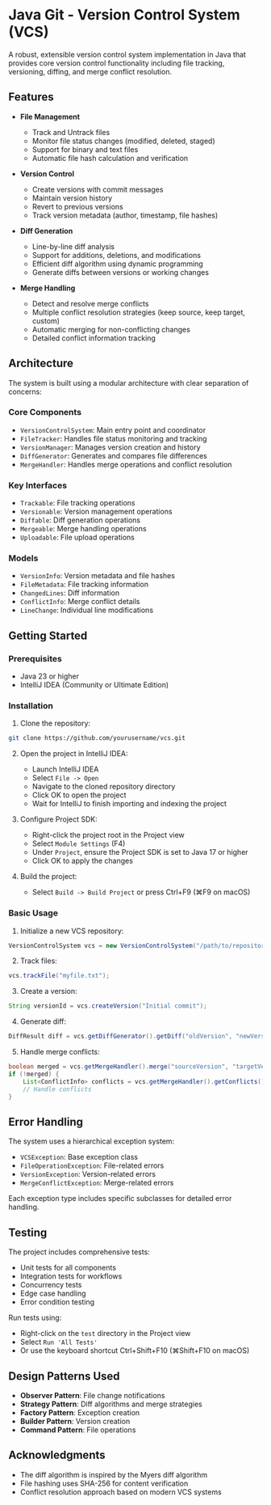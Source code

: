 # Java Git - Version Control System (VCS)

A robust, extensible version control system implementation in Java that provides core version control functionality including file tracking, versioning, diffing, and merge conflict resolution.

## Features

- **File Management**
    - Track and Untrack files
    - Monitor file status changes (modified, deleted, staged)
    - Support for binary and text files
    - Automatic file hash calculation and verification

- **Version Control**
    - Create versions with commit messages
    - Maintain version history
    - Revert to previous versions
    - Track version metadata (author, timestamp, file hashes)

- **Diff Generation**
    - Line-by-line diff analysis
    - Support for additions, deletions, and modifications
    - Efficient diff algorithm using dynamic programming
    - Generate diffs between versions or working changes

- **Merge Handling**
    - Detect and resolve merge conflicts
    - Multiple conflict resolution strategies (keep source, keep target, custom)
    - Automatic merging for non-conflicting changes
    - Detailed conflict information tracking

## Architecture

The system is built using a modular architecture with clear separation of concerns:

### Core Components

- `VersionControlSystem`: Main entry point and coordinator
- `FileTracker`: Handles file status monitoring and tracking
- `VersionManager`: Manages version creation and history
- `DiffGenerator`: Generates and compares file differences
- `MergeHandler`: Handles merge operations and conflict resolution

### Key Interfaces

- `Trackable`: File tracking operations
- `Versionable`: Version management operations
- `Diffable`: Diff generation operations
- `Mergeable`: Merge handling operations
- `Uploadable`: File upload operations

### Models

- `VersionInfo`: Version metadata and file hashes
- `FileMetadata`: File tracking information
- `ChangedLines`: Diff information
- `ConflictInfo`: Merge conflict details
- `LineChange`: Individual line modifications

## Getting Started

### Prerequisites

- Java 23 or higher
- IntelliJ IDEA (Community or Ultimate Edition)

### Installation

1. Clone the repository:
```bash
git clone https://github.com/yourusername/vcs.git
```

2. Open the project in IntelliJ IDEA:
    - Launch IntelliJ IDEA
    - Select `File -> Open`
    - Navigate to the cloned repository directory
    - Click OK to open the project
    - Wait for IntelliJ to finish importing and indexing the project

3. Configure Project SDK:
    - Right-click the project root in the Project view
    - Select `Module Settings` (F4)
    - Under `Project`, ensure the Project SDK is set to Java 17 or higher
    - Click OK to apply the changes

4. Build the project:
    - Select `Build -> Build Project` or press Ctrl+F9 (⌘F9 on macOS)

### Basic Usage

1. Initialize a new VCS repository:
```java
VersionControlSystem vcs = new VersionControlSystem("/path/to/repository");
```

2. Track files:
```java
vcs.trackFile("myfile.txt");
```

3. Create a version:
```java
String versionId = vcs.createVersion("Initial commit");
```

4. Generate diff:
```java
DiffResult diff = vcs.getDiffGenerator().getDiff("oldVersion", "newVersion");
```

5. Handle merge conflicts:
```java
boolean merged = vcs.getMergeHandler().merge("sourceVersion", "targetVersion");
if (!merged) {
    List<ConflictInfo> conflicts = vcs.getMergeHandler().getConflicts();
    // Handle conflicts
}
```

## Error Handling

The system uses a hierarchical exception system:

- `VCSException`: Base exception class
- `FileOperationException`: File-related errors
- `VersionException`: Version-related errors
- `MergeConflictException`: Merge-related errors

Each exception type includes specific subclasses for detailed error handling.

## Testing

The project includes comprehensive tests:

- Unit tests for all components
- Integration tests for workflows
- Concurrency tests
- Edge case handling
- Error condition testing

Run tests using:
- Right-click on the `test` directory in the Project view
- Select `Run 'All Tests'`
- Or use the keyboard shortcut Ctrl+Shift+F10 (⌘Shift+F10 on macOS)

## Design Patterns Used

- **Observer Pattern**: File change notifications
- **Strategy Pattern**: Diff algorithms and merge strategies
- **Factory Pattern**: Exception creation
- **Builder Pattern**: Version creation
- **Command Pattern**: File operations

## Acknowledgments

- The diff algorithm is inspired by the Myers diff algorithm
- File hashing uses SHA-256 for content verification
- Conflict resolution approach based on modern VCS systems
